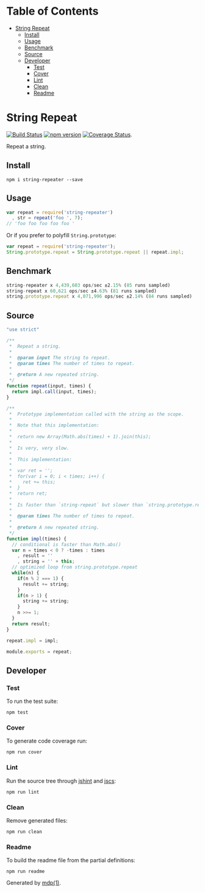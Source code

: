 Table of Contents
=================

* [String Repeat](#string-repeat)
  * [Install](#install)
  * [Usage](#usage)
  * [Benchmark](#benchmark)
  * [Source](#source)
  * [Developer](#developer)
    * [Test](#test)
    * [Cover](#cover)
    * [Lint](#lint)
    * [Clean](#clean)
    * [Readme](#readme)

String Repeat
=============

[<img src="https://travis-ci.org/tmpfs/string-repeater.svg?v=2" alt="Build Status">](https://travis-ci.org/tmpfs/string-repeater)
[<img src="http://img.shields.io/npm/v/string-repeater.svg?v=2" alt="npm version">](https://npmjs.org/package/string-repeater)
[<img src="https://coveralls.io/repos/tmpfs/string-repeater/badge.svg?branch=master&service=github&v=2" alt="Coverage Status">](https://coveralls.io/github/tmpfs/string-repeater?branch=master).

Repeat a string.

## Install

```
npm i string-repeater --save
```

## Usage

```javascript
var repeat = require('string-repeater')
  , str = repeat('foo ', 7);
// 'foo foo foo foo foo '
```

Or if you prefer to polyfill `String.prototype`:

```javascript
var repeat = require('string-repeater');
String.prototype.repeat = String.prototype.repeat || repeat.impl;
```

## Benchmark

```javascript
string-repeater x 4,439,603 ops/sec ±2.15% (85 runs sampled)
string-repeat x 60,621 ops/sec ±4.63% (81 runs sampled)
string.prototype.repeat x 4,071,996 ops/sec ±2.14% (84 runs sampled)
```

## Source

```javascript
"use strict"

/**
 *  Repeat a string.
 *
 *  @param input The string to repeat.
 *  @param times The number of times to repeat.
 *
 *  @return A new repeated string.
 */
function repeat(input, times) {
  return impl.call(input, times);
}

/**
 *  Prototype implementation called with the string as the scope.
 *
 *  Note that this implementation:
 *
 *  return new Array(Math.abs(times) + 1).join(this);
 *
 *  Is very, very slow.
 *
 *  This implementation:
 *
 *  var ret = '';
 *  for(var i = 0; i < times; i++) {
 *    ret += this;
 *  }
 *  return ret;
 *
 *  Is faster than `string-repeat` but slower than `string.prototype.repeat`.
 *
 *  @param times The number of times to repeat.
 *
 *  @return A new repeated string.
 */
function impl(times) {
  // conditional is faster than Math.abs()
  var n = times < 0 ? -times : times
    , result = ''
    , string = '' + this;
  // optimized loop from string.prototype.repeat
  while(n) {
    if(n % 2 === 1) {
      result += string;
    }
    if(n > 1) {
      string += string;
    }
    n >>= 1;
  }
  return result;
}

repeat.impl = impl;

module.exports = repeat;
```

## Developer

### Test

To run the test suite:

```
npm test
```

### Cover

To generate code coverage run:

```
npm run cover
```

### Lint

Run the source tree through [jshint](http://jshint.com) and [jscs](http://jscs.info):

```
npm run lint
```

### Clean

Remove generated files:

```
npm run clean
```

### Readme

To build the readme file from the partial definitions:

```
npm run readme
```

Generated by [mdp(1)](https://github.com/tmpfs/mdp).

[jshint]: http://jshint.com
[jscs]: http://jscs.info
